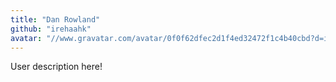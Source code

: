 ```yaml
---
title: "Dan Rowland"
github: "irehaahk"
avatar: "//www.gravatar.com/avatar/0f0f62dfec2d1f4ed32472f1c4b40cbd?d=identicon"
---
```


User description here!
